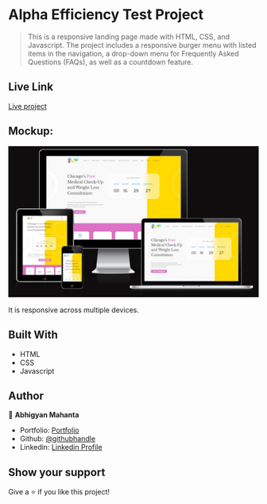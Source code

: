 # Alpha Efficiency Test Project

> This is a responsive landing page made with HTML, CSS, and Javascript. The project includes a responsive burger menu with listed items in the navigation, a drop-down menu for Frequently Asked Questions (FAQs), as well as a countdown feature.

## Live Link

[Live project](https://alpha-efficiency-test.netlify.app/)

## Mockup:

![screenshot](./assets/responsive.JPG)


It is responsive across multiple devices.

## Built With

- HTML
- CSS
- Javascript

## Author

👤 **Abhigyan Mahanta**

- Portfolio: [Portfolio](https://abhigyanmahanta.netlify.app)
- Github: [@githubhandle](https://github.com/Abhigyan001)
- Linkedin: [Linkedin Profile](https://www.linkedin.com/in/abhigyanmahanta/)

## Show your support

Give a ⭐️ if you like this project!

